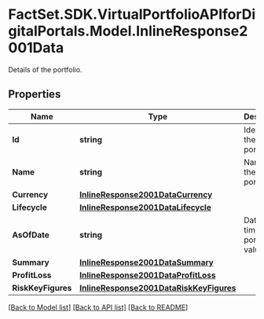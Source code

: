 # FactSet.SDK.VirtualPortfolioAPIforDigitalPortals.Model.InlineResponse2001Data
Details of the portfolio.

## Properties

Name | Type | Description | Notes
------------ | ------------- | ------------- | -------------
**Id** | **string** | Identifier of the portfolio. | [optional] 
**Name** | **string** | Name of the portfolio. | [optional] 
**Currency** | [**InlineResponse2001DataCurrency**](InlineResponse2001DataCurrency.md) |  | [optional] 
**Lifecycle** | [**InlineResponse2001DataLifecycle**](InlineResponse2001DataLifecycle.md) |  | [optional] 
**AsOfDate** | **string** | Date and time of the portfolio valuation. | [optional] 
**Summary** | [**InlineResponse2001DataSummary**](InlineResponse2001DataSummary.md) |  | [optional] 
**ProfitLoss** | [**InlineResponse2001DataProfitLoss**](InlineResponse2001DataProfitLoss.md) |  | [optional] 
**RiskKeyFigures** | [**InlineResponse2001DataRiskKeyFigures**](InlineResponse2001DataRiskKeyFigures.md) |  | [optional] 

[[Back to Model list]](../README.md#documentation-for-models) [[Back to API list]](../README.md#documentation-for-api-endpoints) [[Back to README]](../README.md)

